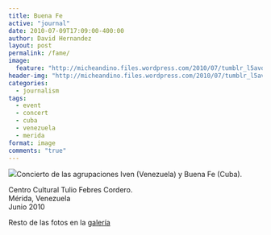 ```yaml
---
title: Buena Fe
active: "journal"
date: 2010-07-09T17:09:00-400:00
author: David Hernandez
layout: post
permalink: /fame/
image:
  feature: "http://micheandino.files.wordpress.com/2010/07/tumblr_l5avoayghz1qzqummo1_1280.png"
header-img: "http://micheandino.files.wordpress.com/2010/07/tumblr_l5avoayghz1qzqummo1_1280.png"
categories:
  - journalism
tags:
  - event
  - concert
  - cuba
  - venezuela
  - merida
format: image
comments: "true"
---
```

<a href="http://micheandino.files.wordpress.com/2010/07/tumblr_l5avoayghz1qzqummo1_1280.png" class="popup"  title="Buena Fe" data-caption="© 2010 by David Hernández">
<img src="http://micheandino.files.wordpress.com/2010/07/tumblr_l5avoayghz1qzqummo1_1280.png"></a>Concierto de las agrupaciones Iven (Venezuela) y Buena Fe (Cuba).<br>

Centro Cultural Tulio Febres Cordero.<br>
Mérida, Venezuela<br>
Junio 2010

Resto de las fotos en la <a href="https://goo.gl/photos/ufDS77tvLPydVs4A9">galería</a>
